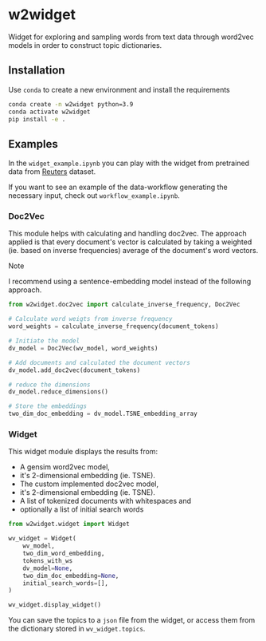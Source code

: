 # w2widget

Widget for exploring and sampling words from text data through word2vec models in order to construct topic dictionaries.

## Installation

Use `conda` to create a new environment and install the requirements

```bash
conda create -n w2widget python=3.9
conda activate w2widget
pip install -e .
```

## Examples

In the `widget_example.ipynb` you can play with the widget from pretrained data from [Reuters](http://kdd.ics.uci.edu/databases/reuters21578/reuters21578.html) dataset.

If you want to see an example of the data-workflow generating the necessary input, check out `workflow_example.ipynb`.

### Doc2Vec

This module helps with calculating and handling doc2vec. The approach applied is that every document's vector is calculated by taking a weighted (ie. based on inverse frequencies) average of the document's word vectors.

> [!NOTE]
> I recommend using a sentence-embedding model instead of the following approach.

```python
from w2widget.doc2vec import calculate_inverse_frequency, Doc2Vec

# Calculate word weigts from inverse frequency
word_weights = calculate_inverse_frequency(document_tokens)

# Initiate the model
dv_model = Doc2Vec(wv_model, word_weights)

# Add documents and calculated the document vectors
dv_model.add_doc2vec(document_tokens)

# reduce the dimensions
dv_model.reduce_dimensions()

# Store the embeddings
two_dim_doc_embedding = dv_model.TSNE_embedding_array
```

### Widget

This widget module displays the results from:

- A gensim word2vec model,
- it's 2-dimensional embedding (ie. TSNE).
- The custom implemented doc2vec model,
- it's 2-dimensional embedding (ie. TSNE).
- A list of tokenized documents with whitespaces and
- optionally a list of initial search words

```python
from w2widget.widget import Widget

wv_widget = Widget(
    wv_model,
    two_dim_word_embedding,
    tokens_with_ws
    dv_model=None,
    two_dim_doc_embedding=None,
    initial_search_words=[],
)

wv_widget.display_widget()
```

You can save the topics to a `json` file from the widget, or access them from the dictionary stored in `wv_widget.topics`.

